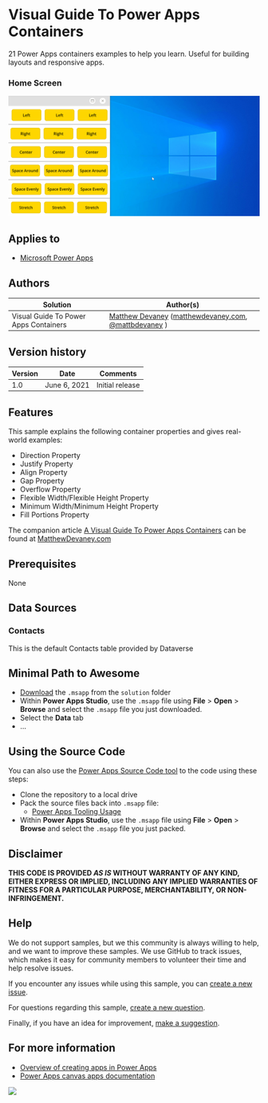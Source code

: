 # Visual Guide To Power Apps Containers

21 Power Apps containers examples to help you learn.  Useful for building layouts and responsive apps.

### Home Screen

![home screen](./assets/preview.gif)  


## Applies to

* [Microsoft Power Apps](https://docs.microsoft.com/powerapps/)

## Authors

Solution|Author(s)
--------|---------
Visual Guide To Power Apps Containers | [Matthew Devaney](https://github.com/matthewdevaney) ([matthewdevaney.com](https://matthewdevaney.com), [@mattbdevaney](https://www.twitter.com/mattbdevaney) )

## Version history

Version|Date|Comments
-------|----|--------
1.0|June 6, 2021|Initial release


## Features

This sample explains the following container properties and gives real-world examples:

* Direction Property
* Justify Property
* Align Property
* Gap Property
* Overflow Property
* Flexible Width/Flexible Height Property
* Minimum Width/Minimum Height Property
* Fill Portions Property


The companion article [A Visual Guide To Power Apps Containers](https://matthewdevaney.com/a-visual-guide-to-power-apps-containers) can be found at [MatthewDevaney.com](https://matthewdevaney.com)

## Prerequisites

None

## Data Sources

### Contacts

This is the default Contacts table provided by Dataverse

## Minimal Path to Awesome

* [Download](./solution/powerapps-containers-visual-guide.msapp) the `.msapp` from the `solution` folder
* Within **Power Apps Studio**, use the `.msapp` file using **File** > **Open** > **Browse** and select the `.msapp` file you just downloaded.
* Select the **Data** tab
* ...

## Using the Source Code

  You can also use the [Power Apps Source Code tool](https://github.com/microsoft/PowerApps-Language-Tooling) to the code using these steps:

* Clone the repository to a local drive
* Pack the source files back into `.msapp` file:
  * [Power Apps Tooling Usage](https://github.com/microsoft/PowerApps-Language-Tooling)
* Within **Power Apps Studio**, use the `.msapp` file using **File** > **Open** > **Browse** and select the `.msapp` file you just packed.

## Disclaimer

**THIS CODE IS PROVIDED *AS IS* WITHOUT WARRANTY OF ANY KIND, EITHER EXPRESS OR IMPLIED, INCLUDING ANY IMPLIED WARRANTIES OF FITNESS FOR A PARTICULAR PURPOSE, MERCHANTABILITY, OR NON-INFRINGEMENT.**


## Help

We do not support samples, but we this community is always willing to help, and we want to improve these samples. We use GitHub to track issues, which makes it easy for  community members to volunteer their time and help resolve issues.

If you encounter any issues while using this sample, you can [create a new issue](https://github.com/pnp/powerapps-samples/issues/new?assignees=&labels=Needs%3A+Triage+%3Amag%3A%2Ctype%3Abug-suspected&template=bug-report.yml&sample=containers-example&authors=@YOURGITHUBUSERNAME&title=containers-example%20-%20).

For questions regarding this sample, [create a new question](https://github.com/pnp/powerapps-samples/issues/new?assignees=&labels=Needs%3A+Triage+%3Amag%3A%2Ctype%3Abug-suspected&template=question.yml&sample=containers-example&authors=@YOURGITHUBUSERNAME&title=containers-example%20-%20).

Finally, if you have an idea for improvement, [make a suggestion](https://github.com/pnp/powerapps-samples/issues/new?assignees=&labels=Needs%3A+Triage+%3Amag%3A%2Ctype%3Abug-suspected&template=suggestion.yml&sample=containers-example&authors=@YOURGITHUBUSERNAME&title=containers-example%20-%20).

## For more information

- [Overview of creating apps in Power Apps](https://docs.microsoft.com/powerapps/maker/)
- [Power Apps canvas apps documentation](https://docs.microsoft.com/en-us/powerapps/maker/canvas-apps/)


<img src="https://telemetry.sharepointpnp.com/powerapps-samples/samples/containers-example" />

